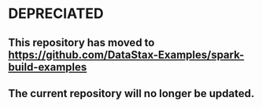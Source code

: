 # DEPRECIATED

## This repository has moved to https://github.com/DataStax-Examples/spark-build-examples

## The current repository will no longer be updated. 
